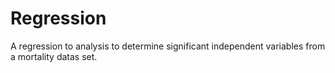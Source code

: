 # Regression
A regression to analysis to determine significant independent variables from a mortality datas set.  
